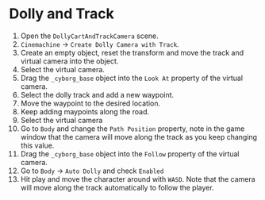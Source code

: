 # Dolly and Track

1. Open the `DollyCartAndTrackCamera` scene.
2. `Cinemachine` -> `Create Dolly Camera with Track`.
3. Create an empty object, reset the transform and move the track and virtual camera into the object.
4. Select the virtual camera.
5. Drag the `_cyborg_base` object into the `Look At` property of the virtual camera.
6. Select the dolly track and add a new waypoint.
7. Move the waypoint to the desired location.
8. Keep adding maypoints along the road.
9. Select the virtual camera
10. Go to `Body` and change the `Path Position` property, note in the game window that the camera will move along the track as you keep changing this value.
11. Drag the `_cyborg_base` object into the `Follow` property of the virtual camera.
12. Go to `Body` -> `Auto Dolly` and check `Enabled`
13. Hit play and move the character around with `WASD`. Note that the camera will move along the track automatically to follow the player.